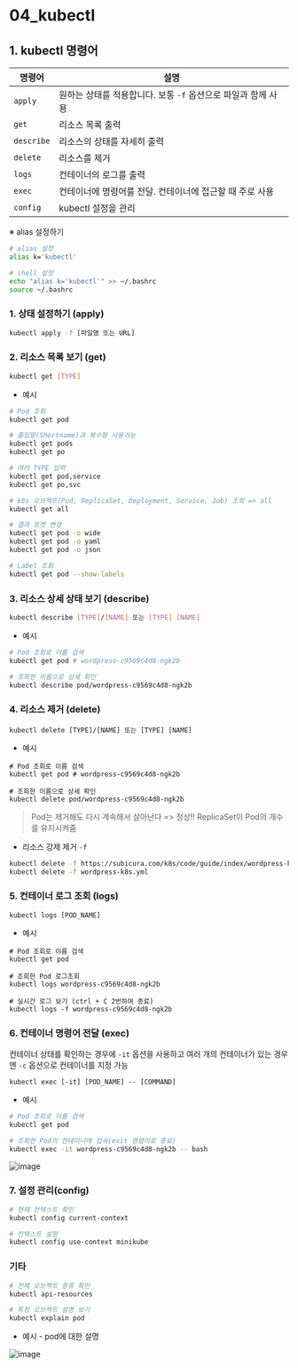 # 04_kubectl

## 1. kubectl 명령어

| 명령어     | 설명                                                         |
| ---------- | ------------------------------------------------------------ |
| `apply`    | 원하는 상태를 적용합니다. 보통 `-f` 옵션으로 파일과 함께 사용 |
| `get`      | 리소스 목록 출력                                             |
| `describe` | 리소스의 상태를 자세히 출력                                  |
| `delete`   | 리소스를 제거                                                |
| `logs`     | 컨테이너의 로그를 출력                                       |
| `exec`     | 컨테이너에 명령어를 전달. 컨테이너에 접근할 때 주로 사용     |
| `config`   | kubectl 설정을 관리                                          |

※ alias 설정하기

```bash
# alias 설정
alias k='kubectl'

# shell 설정
echo "alias k='kubectl'" >> ~/.bashrc
source ~/.bashrc
```

### 1. 상태 설정하기 (apply)

```bash
kubectl apply -f [파일명 또는 URL]
```

### 2. 리소스 목록 보기 (get)

```bash
kubectl get [TYPE]
```

- 예시

```bash
# Pod 조회
kubectl get pod

# 줄임말(Shortname)과 복수형 사용가능
kubectl get pods
kubectl get po

# 여러 TYPE 입력
kubectl get pod,service
kubectl get po,svc

# k8s 오브젝트(Pod, ReplicaSet, Deployment, Service, Job) 조회 => all
kubectl get all

# 결과 포멧 변경
kubectl get pod -o wide
kubectl get pod -o yaml
kubectl get pod -o json

# Label 조회
kubectl get pod --show-labels
```

### 3. 리소스 상세 상태 보기 (describe)

```bash
kubectl describe [TYPE]/[NAME] 또는 [TYPE] [NAME]
```

- 예시

```bash
# Pod 조회로 이름 검색
kubectl get pod # wordpress-c9569c4d8-ngk2b

# 조회한 이름으로 상세 확인
kubectl describe pod/wordpress-c9569c4d8-ngk2b
```

### 4. 리소스 제거 (delete)

```
kubectl delete [TYPE]/[NAME] 또는 [TYPE] [NAME]
```

- 예시

```
# Pod 조회로 이름 검색
kubectl get pod # wordpress-c9569c4d8-ngk2b

# 조회한 이름으로 상세 확인
kubectl delete pod/wordpress-c9569c4d8-ngk2b
```

> Pod는 제거해도 다시 계속해서 살아난다 => 정상!! ReplicaSet이 Pod의 개수를 유지시켜줌

- 리소스 강제 제거 `-f`

```bash
kubectl delete -f https://subicura.com/k8s/code/guide/index/wordpress-k8s.yml
kubectl delete -f wordpress-k8s.yml
```

### 5. 컨테이너 로그 조회 (logs)

```
kubectl logs [POD_NAME]
```

- 예시

```shell
# Pod 조회로 이름 검색
kubectl get pod

# 조회한 Pod 로그조회
kubectl logs wordpress-c9569c4d8-ngk2b

# 실시간 로그 보기 (ctrl + C 2번하여 종료)
kubectl logs -f wordpress-c9569c4d8-ngk2b
```

### 6. 컨테이너 명령어 전달 (exec)

컨테이너 상태를 확인하는 경우에 `-it` 옵션을 사용하고 여러 개의 컨테이너가 있는 경우엔 `-c` 옵션으로 컨테이너를 지정 가능

```
kubectl exec [-it] [POD_NAME] -- [COMMAND]
```

- 예시

```bash
# Pod 조회로 이름 검색
kubectl get pod

# 조회한 Pod의 컨테이너에 접속(exit 명령어로 종료)
kubectl exec -it wordpress-c9569c4d8-ngk2b -- bash
```

![image](https://user-images.githubusercontent.com/93081720/197320111-2c6e02ef-3f10-4763-8c7a-4c363fb33c14.png)

### 7. 설정 관리(config)

```bash
# 현재 컨텍스트 확인
kubectl config current-context

# 컨텍스트 설정
kubectl config use-context minikube
```

### 기타

```bash
# 전체 오브젝트 종류 확인
kubectl api-resources
```

```bash
# 특정 오브젝트 설명 보기
kubectl explain pod
```

- 예시 - pod에 대한 설명

![image](https://user-images.githubusercontent.com/93081720/197320197-16217fce-a7b5-4ce8-babe-e3495fa618b7.png)

